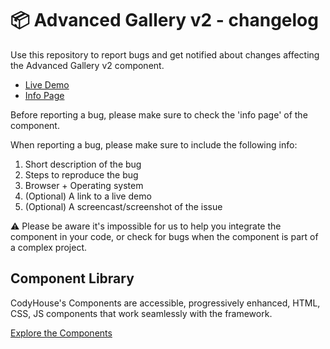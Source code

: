 # 📦 Advanced Gallery v2 - changelog

Use this repository to report bugs and get notified about changes affecting the Advanced Gallery v2 component.

- [Live Demo](https://codyhouse.co/ds/components/app/advanced-gallery-v2)
- [Info Page](https://codyhouse.co/ds/components/info/advanced-gallery-v2)

Before reporting a bug, please make sure to check the 'info page' of the component. 

When reporting a bug, please make sure to include the following info:

1. Short description of the bug
2. Steps to reproduce the bug
3. Browser + Operating system
4. (Optional) A link to a live demo
5. (Optional) A screencast/screenshot of the issue

⚠️ Please be aware it's impossible for us to help you integrate the component in your code, or check for bugs when the component is part of a complex project.

## Component Library

CodyHouse's Components are accessible, progressively enhanced, HTML, CSS, JS components that work seamlessly with the framework.

[Explore the Components](https://codyhouse.co/ds/components)
